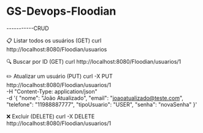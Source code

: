 # GS-Devops-Floodian

-----------CRUD

📋 Listar todos os usuários (GET)
curl http://localhost:8080/Floodian/usuarios

🔍 Buscar por ID (GET)
curl http://localhost:8080/Floodian/usuarios/1

✏️ Atualizar um usuário (PUT)
curl -X PUT http://localhost:8080/Floodian/usuarios/1 \
-H "Content-Type: application/json" \
-d '{
  "nome": "João Atualizado",
  "email": "joaoatualizado@teste.com",
  "telefone": "11988887777",
  "tipoUsuario": "USER",
  "senha": "novaSenha"
}'

❌ Excluir (DELETE)
curl -X DELETE http://localhost:8080/Floodian/usuarios/1
